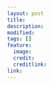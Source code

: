 ```yaml
---
layout: post
title:
description:
modified:
tags: []
feature:
  image:
  credit:
  creditlink:
link:
---
```

